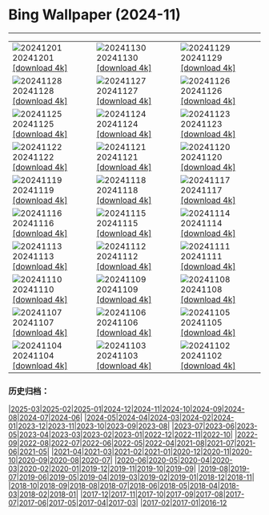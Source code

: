 # Bing Wallpaper (2024-11)
**************

<table><tr><td><img src="https://www.bing.com/th?id=OHR.MercatiDiNataleBolzano_IT-IT2256905385_1920x1080.jpg" alt="20241201"> 20241201 <a href="https://www.bing.com/th?id=OHR.MercatiDiNataleBolzano_IT-IT2256905385_UHD.jpg">[download 4k]</a></td><td><img src="https://www.bing.com/th?id=OHR.KilchurnAutumn_IT-IT2035726634_1920x1080.jpg" alt="20241130"> 20241130 <a href="https://www.bing.com/th?id=OHR.KilchurnAutumn_IT-IT2035726634_UHD.jpg">[download 4k]</a></td><td><img src="https://www.bing.com/th?id=OHR.MtStMichel_IT-IT5961115578_1920x1080.jpg" alt="20241129"> 20241129 <a href="https://www.bing.com/th?id=OHR.MtStMichel_IT-IT5961115578_UHD.jpg">[download 4k]</a></td></tr><tr><td><img src="https://www.bing.com/th?id=OHR.AssiniboineTS_IT-IT8882599718_1920x1080.jpg" alt="20241128"> 20241128 <a href="https://www.bing.com/th?id=OHR.AssiniboineTS_IT-IT8882599718_UHD.jpg">[download 4k]</a></td><td><img src="https://www.bing.com/th?id=OHR.SemoisRiver_IT-IT8667394728_1920x1080.jpg" alt="20241127"> 20241127 <a href="https://www.bing.com/th?id=OHR.SemoisRiver_IT-IT8667394728_UHD.jpg">[download 4k]</a></td><td><img src="https://www.bing.com/th?id=OHR.TrulliGrove_IT-IT8430253171_1920x1080.jpg" alt="20241126"> 20241126 <a href="https://www.bing.com/th?id=OHR.TrulliGrove_IT-IT8430253171_UHD.jpg">[download 4k]</a></td></tr><tr><td><img src="https://www.bing.com/th?id=OHR.CowsInAlpineValley_IT-IT8150386866_1920x1080.jpg" alt="20241125"> 20241125 <a href="https://www.bing.com/th?id=OHR.CowsInAlpineValley_IT-IT8150386866_UHD.jpg">[download 4k]</a></td><td><img src="https://www.bing.com/th?id=OHR.SonomaCoast_IT-IT7979490899_1920x1080.jpg" alt="20241124"> 20241124 <a href="https://www.bing.com/th?id=OHR.SonomaCoast_IT-IT7979490899_UHD.jpg">[download 4k]</a></td><td><img src="https://www.bing.com/th?id=OHR.FibonacciAloe_IT-IT7618166733_1920x1080.jpg" alt="20241123"> 20241123 <a href="https://www.bing.com/th?id=OHR.FibonacciAloe_IT-IT7618166733_UHD.jpg">[download 4k]</a></td></tr><tr><td><img src="https://www.bing.com/th?id=OHR.ZafraCastle_IT-IT7473974060_1920x1080.jpg" alt="20241122"> 20241122 <a href="https://www.bing.com/th?id=OHR.ZafraCastle_IT-IT7473974060_UHD.jpg">[download 4k]</a></td><td><img src="https://www.bing.com/th?id=OHR.NationalTreeDay_IT-IT7236455581_1920x1080.jpg" alt="20241121"> 20241121 <a href="https://www.bing.com/th?id=OHR.NationalTreeDay_IT-IT7236455581_UHD.jpg">[download 4k]</a></td><td><img src="https://www.bing.com/th?id=OHR.BeyondSaype_IT-IT7130879307_1920x1080.jpg" alt="20241120"> 20241120 <a href="https://www.bing.com/th?id=OHR.BeyondSaype_IT-IT7130879307_UHD.jpg">[download 4k]</a></td></tr><tr><td><img src="https://www.bing.com/th?id=OHR.TasmansArch_IT-IT6908661148_1920x1080.jpg" alt="20241119"> 20241119 <a href="https://www.bing.com/th?id=OHR.TasmansArch_IT-IT6908661148_UHD.jpg">[download 4k]</a></td><td><img src="https://www.bing.com/th?id=OHR.PorthcawlLighthouse_IT-IT6522253839_1920x1080.jpg" alt="20241118"> 20241118 <a href="https://www.bing.com/th?id=OHR.PorthcawlLighthouse_IT-IT6522253839_UHD.jpg">[download 4k]</a></td><td><img src="https://www.bing.com/th?id=OHR.RedStag_IT-IT8661593020_1920x1080.jpg" alt="20241117"> 20241117 <a href="https://www.bing.com/th?id=OHR.RedStag_IT-IT8661593020_UHD.jpg">[download 4k]</a></td></tr><tr><td><img src="https://www.bing.com/th?id=OHR.FrieslandNetherlands_IT-IT6096912016_1920x1080.jpg" alt="20241116"> 20241116 <a href="https://www.bing.com/th?id=OHR.FrieslandNetherlands_IT-IT6096912016_UHD.jpg">[download 4k]</a></td><td><img src="https://www.bing.com/th?id=OHR.YiPengLanterns_IT-IT3348534532_1920x1080.jpg" alt="20241115"> 20241115 <a href="https://www.bing.com/th?id=OHR.YiPengLanterns_IT-IT3348534532_UHD.jpg">[download 4k]</a></td><td><img src="https://www.bing.com/th?id=OHR.ManarolaItaly_IT-IT6200614457_1920x1080.jpg" alt="20241114"> 20241114 <a href="https://www.bing.com/th?id=OHR.ManarolaItaly_IT-IT6200614457_UHD.jpg">[download 4k]</a></td></tr><tr><td><img src="https://www.bing.com/th?id=OHR.KelpForest_IT-IT5815466592_1920x1080.jpg" alt="20241113"> 20241113 <a href="https://www.bing.com/th?id=OHR.KelpForest_IT-IT5815466592_UHD.jpg">[download 4k]</a></td><td><img src="https://www.bing.com/th?id=OHR.CoveArch_IT-IT5409061813_1920x1080.jpg" alt="20241112"> 20241112 <a href="https://www.bing.com/th?id=OHR.CoveArch_IT-IT5409061813_UHD.jpg">[download 4k]</a></td><td><img src="https://www.bing.com/th?id=OHR.Banff24_IT-IT4414822450_1920x1080.jpg" alt="20241111"> 20241111 <a href="https://www.bing.com/th?id=OHR.Banff24_IT-IT4414822450_UHD.jpg">[download 4k]</a></td></tr><tr><td><img src="https://www.bing.com/th?id=OHR.YucatanFlamingos_IT-IT6590871746_1920x1080.jpg" alt="20241110"> 20241110 <a href="https://www.bing.com/th?id=OHR.YucatanFlamingos_IT-IT6590871746_UHD.jpg">[download 4k]</a></td><td><img src="https://www.bing.com/th?id=OHR.MoroccoMilkyWay_IT-IT3578962903_1920x1080.jpg" alt="20241109"> 20241109 <a href="https://www.bing.com/th?id=OHR.MoroccoMilkyWay_IT-IT3578962903_UHD.jpg">[download 4k]</a></td><td><img src="https://www.bing.com/th?id=OHR.TrentinoAltoBolzanoMerano_IT-IT4259043530_1920x1080.jpg" alt="20241108"> 20241108 <a href="https://www.bing.com/th?id=OHR.TrentinoAltoBolzanoMerano_IT-IT4259043530_UHD.jpg">[download 4k]</a></td></tr><tr><td><img src="https://www.bing.com/th?id=OHR.CanadaWolves_IT-IT3917855917_1920x1080.jpg" alt="20241107"> 20241107 <a href="https://www.bing.com/th?id=OHR.CanadaWolves_IT-IT3917855917_UHD.jpg">[download 4k]</a></td><td><img src="https://www.bing.com/th?id=OHR.ShiShiBeach_IT-IT3649802386_1920x1080.jpg" alt="20241106"> 20241106 <a href="https://www.bing.com/th?id=OHR.ShiShiBeach_IT-IT3649802386_UHD.jpg">[download 4k]</a></td><td><img src="https://www.bing.com/th?id=OHR.LencoisMaranhao_IT-IT2693599851_1920x1080.jpg" alt="20241105"> 20241105 <a href="https://www.bing.com/th?id=OHR.LencoisMaranhao_IT-IT2693599851_UHD.jpg">[download 4k]</a></td></tr><tr><td><img src="https://www.bing.com/th?id=OHR.NationalUnityDayIT_IT-IT9698106067_1920x1080.jpg" alt="20241104"> 20241104 <a href="https://www.bing.com/th?id=OHR.NationalUnityDayIT_IT-IT9698106067_UHD.jpg">[download 4k]</a></td><td><img src="https://www.bing.com/th?id=OHR.YucatanBiosphere_IT-IT6604296714_1920x1080.jpg" alt="20241103"> 20241103 <a href="https://www.bing.com/th?id=OHR.YucatanBiosphere_IT-IT6604296714_UHD.jpg">[download 4k]</a></td><td><img src="https://www.bing.com/th?id=OHR.BisonYellowstone_IT-IT5583560788_1920x1080.jpg" alt="20241102"> 20241102 <a href="https://www.bing.com/th?id=OHR.BisonYellowstone_IT-IT5583560788_UHD.jpg">[download 4k]</a></td></tr></table>

### 历史归档：

|[2025-03](/../2025-03/2025-03.md)|[2025-02](/../2025-02/2025-02.md)|[2025-01](/../2025-01/2025-01.md)|[2024-12](/../2024-12/2024-12.md)|[2024-11](/2024-11.md)|[2024-10](/../2024-10/2024-10.md)|[2024-09](/../2024-09/2024-09.md)|[2024-08](/../2024-08/2024-08.md)|[2024-07](/../2024-07/2024-07.md)|[2024-06](/../2024-06/2024-06.md)|
|[2024-05](/../2024-05/2024-05.md)|[2024-04](/../2024-04/2024-04.md)|[2024-03](/../2024-03/2024-03.md)|[2024-02](/../2024-02/2024-02.md)|[2024-01](/../2024-01/2024-01.md)|[2023-12](/../2023-12/2023-12.md)|[2023-11](/../2023-11/2023-11.md)|[2023-10](/../2023-10/2023-10.md)|[2023-09](/../2023-09/2023-09.md)|[2023-08](/../2023-08/2023-08.md)|
|[2023-07](/../2023-07/2023-07.md)|[2023-06](/../2023-06/2023-06.md)|[2023-05](/../2023-05/2023-05.md)|[2023-04](/../2023-04/2023-04.md)|[2023-03](/../2023-03/2023-03.md)|[2023-02](/../2023-02/2023-02.md)|[2023-01](/../2023-01/2023-01.md)|[2022-12](/../2022-12/2022-12.md)|[2022-11](/../2022-11/2022-11.md)|[2022-10](/../2022-10/2022-10.md)|
|[2022-09](/../2022-09/2022-09.md)|[2022-08](/../2022-08/2022-08.md)|[2022-07](/../2022-07/2022-07.md)|[2022-06](/../2022-06/2022-06.md)|[2022-05](/../2022-05/2022-05.md)|[2022-04](/../2022-04/2022-04.md)|[2021-08](/../2021-08/2021-08.md)|[2021-07](/../2021-07/2021-07.md)|[2021-06](/../2021-06/2021-06.md)|[2021-05](/../2021-05/2021-05.md)|
|[2021-04](/../2021-04/2021-04.md)|[2021-03](/../2021-03/2021-03.md)|[2021-02](/../2021-02/2021-02.md)|[2021-01](/../2021-01/2021-01.md)|[2020-12](/../2020-12/2020-12.md)|[2020-11](/../2020-11/2020-11.md)|[2020-10](/../2020-10/2020-10.md)|[2020-09](/../2020-09/2020-09.md)|[2020-08](/../2020-08/2020-08.md)|[2020-07](/../2020-07/2020-07.md)|
|[2020-06](/../2020-06/2020-06.md)|[2020-05](/../2020-05/2020-05.md)|[2020-04](/../2020-04/2020-04.md)|[2020-03](/../2020-03/2020-03.md)|[2020-02](/../2020-02/2020-02.md)|[2020-01](/../2020-01/2020-01.md)|[2019-12](/../2019-12/2019-12.md)|[2019-11](/../2019-11/2019-11.md)|[2019-10](/../2019-10/2019-10.md)|[2019-09](/../2019-09/2019-09.md)|
|[2019-08](/../2019-08/2019-08.md)|[2019-07](/../2019-07/2019-07.md)|[2019-06](/../2019-06/2019-06.md)|[2019-05](/../2019-05/2019-05.md)|[2019-04](/../2019-04/2019-04.md)|[2019-03](/../2019-03/2019-03.md)|[2019-02](/../2019-02/2019-02.md)|[2019-01](/../2019-01/2019-01.md)|[2018-12](/../2018-12/2018-12.md)|[2018-11](/../2018-11/2018-11.md)|
|[2018-10](/../2018-10/2018-10.md)|[2018-09](/../2018-09/2018-09.md)|[2018-08](/../2018-08/2018-08.md)|[2018-07](/../2018-07/2018-07.md)|[2018-06](/../2018-06/2018-06.md)|[2018-05](/../2018-05/2018-05.md)|[2018-04](/../2018-04/2018-04.md)|[2018-03](/../2018-03/2018-03.md)|[2018-02](/../2018-02/2018-02.md)|[2018-01](/../2018-01/2018-01.md)|
|[2017-12](/../2017-12/2017-12.md)|[2017-11](/../2017-11/2017-11.md)|[2017-10](/../2017-10/2017-10.md)|[2017-09](/../2017-09/2017-09.md)|[2017-08](/../2017-08/2017-08.md)|[2017-07](/../2017-07/2017-07.md)|[2017-06](/../2017-06/2017-06.md)|[2017-05](/../2017-05/2017-05.md)|[2017-04](/../2017-04/2017-04.md)|[2017-03](/../2017-03/2017-03.md)|
|[2017-02](/../2017-02/2017-02.md)|[2017-01](/../2017-01/2017-01.md)|[2016-12](/../2016-12/2016-12.md)